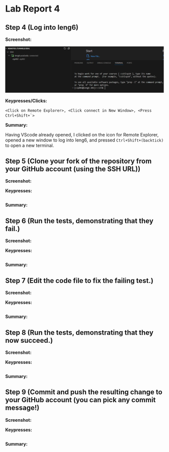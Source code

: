 # Lab Report 4

## Step 4 (Log into Ieng6)

**Screenshot:**

![Image](LabR4.png)

**Keypresses/Clicks:**

```
<Click on Remote Explorer>, <Click connect in New Window>, <Press Ctrl+Shift+`>
```

**Summary:**

Having VScode already opened, I clicked on the icon for Remote Explorer, opened a new window to log into Ieng6, and pressed `Ctrl+Shift+(backtick)` to open a new terminal.

## Step 5 (Clone your fork of the repository from your GitHub account (using the SSH URL))

**Screenshot:**

**Keypresses:**

```

```

**Summary:**

## Step 6 (Run the tests, demonstrating that they fail.)

**Screenshot:**

**Keypresses:**

```

```

**Summary:**

## Step 7 (Edit the code file to fix the failing test.)

**Screenshot:**

**Keypresses:**

```

```

**Summary:**

## Step 8 (Run the tests, demonstrating that they now succeed.)

**Screenshot:**

**Keypresses:**

```

```

**Summary:**

## Step 9 (Commit and push the resulting change to your GitHub account (you can pick any commit message!)

**Screenshot:**

**Keypresses:**

```

```

**Summary:**



